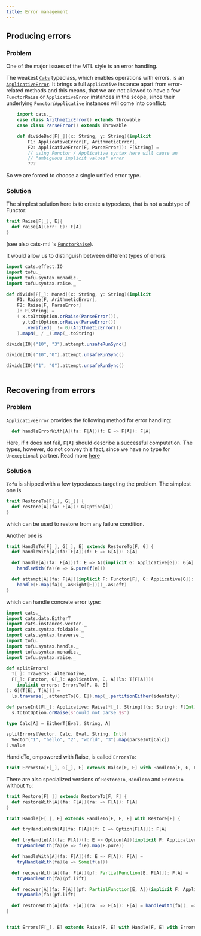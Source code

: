 ```yaml
---
title: Error management
---
```


## Producing errors

### Problem
One of the major issues of the MTL style is an error handling.

The weakest [`Cats`](https://typelevel.org/cats/) typeclass, which enables operations with errors, is an 
[`ApplicativeError`](https://typelevel.org/cats/api/cats/ApplicativeError.html).
 It brings a full `Applicative` instance apart from error-related methods and 
 this means, that we are not allowed to have a few `FunctorRaise` or `ApplicativeError` instances in the scope, since 
 their underlying `Functor`/`Applicative` instances will come into conflict:
```scala 
    import cats._
    case class ArithmeticError() extends Throwable
    case class ParseError() extends Throwable

    def divideBad[F[_]](x: String, y: String)(implicit 
        F1: ApplicativeError[F, ArithmeticError],
        F2: ApplicativeError[F, ParseError]): F[String] = 
        // using Functor / Applicative syntax here will cause an
        // "ambiguous implicit values" error
        ???
```

So we are forced to choose a single unified error type.

### Solution
The simplest solution here is to create a typeclass, that is not a subtype of Functor:


```scala
trait Raise[F[_], E]{
  def raise[A](err: E): F[A]
}
```
(see also 
cats-mtl 's [`FunctorRaise`](https://typelevel.org/cats-mtl/mtl-classes/functorraise.html)).


It would allow us to distinguish between different types of errors:
```scala 
import cats.effect.IO
import tofu._
import tofu.syntax.monadic._
import tofu.syntax.raise._

def divide[F[_]: Monad](x: String, y: String)(implicit 
    F1: Raise[F, ArithmeticError],
    F2: Raise[F, ParseError]
    ): F[String] = 
    ( x.toIntOption.orRaise(ParseError()),
      y.toIntOption.orRaise(ParseError())
       .verified(_ != 0)(ArithmeticError())
    ).mapN(_ / _).map(_.toString)

divide[IO]("10", "3").attempt.unsafeRunSync()

divide[IO]("10","0").attempt.unsafeRunSync()

divide[IO]("1", "0").attempt.unsafeRunSync()
        
```

## Recovering from errors

### Problem
`ApplicativeError` provides the following method for error handling:

```scala
  def handleErrorWith[A](fa: F[A])(f: E => F[A]): F[A]
```

Here, if `f` does not fail, `F[A]` should describe a successful computation. The types, however, do not convey this fact, 
since we have no type for `Unexeptional` partner. Read more [here](https://typelevel.org/blog/2018/04/13/rethinking-monaderror.html)

### Solution
`Tofu` is shipped with a few typeclasses targeting the problem. The simplest one is

```scala
trait RestoreTo[F[_], G[_]] {
  def restore[A](fa: F[A]): G[Option[A]]
}
```

which can be used to restore from any failure condition.

Another one is
```scala
trait HandleTo[F[_], G[_], E] extends RestoreTo[F, G] {
  def handleWith[A](fa: F[A])(f: E => G[A]): G[A]

  def handle[A](fa: F[A])(f: E => A)(implicit G: Applicative[G]): G[A] =
    handleWith(fa)(e => G.pure(f(e)))

  def attempt[A](fa: F[A])(implicit F: Functor[F], G: Applicative[G]): G[Either[E, A]] =
    handle(F.map(fa)(_.asRight[E]))(_.asLeft)
}
```

which can handle concrete error type:

```scala 
import cats._
import cats.data.EitherT
import cats.instances.vector._
import cats.syntax.foldable._
import cats.syntax.traverse._
import tofu._
import tofu.syntax.handle._
import tofu.syntax.monadic._
import tofu.syntax.raise._

def splitErrors[
  T[_]: Traverse: Alternative, 
  F[_]: Functor, G[_]: Applicative, E, A](ls: T[F[A]])(
    implicit errors: ErrorsTo[F, G, E]
): G[(T[E], T[A])] =
  ls.traverse(_.attemptTo[G, E]).map(_.partitionEither(identity))

def parseInt[F[_]: Applicative: Raise[*[_], String]](s: String): F[Int] =
  s.toIntOption.orRaise(s"could not parse $s")

type Calc[A] = EitherT[Eval, String, A]

splitErrors[Vector, Calc, Eval, String, Int](
  Vector("1", "hello", "2", "world", "3").map(parseInt[Calc])
).value
```


HandleTo, empowered with Raise, is called `ErrorsTo`:

```scala
trait ErrorsTo[F[_], G[_], E] extends Raise[F, E] with HandleTo[F, G, E]
```

There are also specialized versions of `RestoreTo`, `HandleTo` and `ErrorsTo` without `To`:

```scala
trait Restore[F[_]] extends RestoreTo[F, F] {
  def restoreWith[A](fa: F[A])(ra: => F[A]): F[A]
}

trait Handle[F[_], E] extends HandleTo[F, F, E] with Restore[F] {

  def tryHandleWith[A](fa: F[A])(f: E => Option[F[A]]): F[A]

  def tryHandle[A](fa: F[A])(f: E => Option[A])(implicit F: Applicative[F]): F[A] =
    tryHandleWith(fa)(e => f(e).map(F.pure))

  def handleWith[A](fa: F[A])(f: E => F[A]): F[A] =
    tryHandleWith(fa)(e => Some(f(e)))

  def recoverWith[A](fa: F[A])(pf: PartialFunction[E, F[A]]): F[A] =
    tryHandleWith(fa)(pf.lift)

  def recover[A](fa: F[A])(pf: PartialFunction[E, A])(implicit F: Applicative[F]): F[A] =
    tryHandle(fa)(pf.lift)

  def restoreWith[A](fa: F[A])(ra: => F[A]): F[A] = handleWith(fa)(_ => ra)
}


trait Errors[F[_], E] extends Raise[F, E] with Handle[F, E] with ErrorsTo[F, F, E]
```







